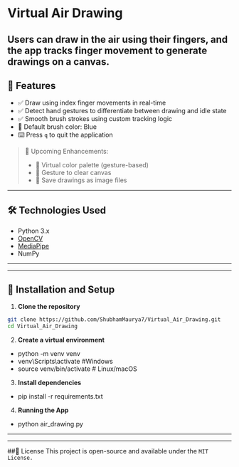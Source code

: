 # Virtual Air Drawing
Users can draw in the air using their fingers, and the app tracks finger movement to generate drawings on a canvas.
---

## 🎯 Features

- ✅ Draw using index finger movements in real-time
- ✅ Detect hand gestures to differentiate between drawing and idle state
- ✅ Smooth brush strokes using custom tracking logic
- 🔵 Default brush color: Blue
- ⌨️ Press `q` to quit the application

> 🚧 Upcoming Enhancements:
> - 🎨 Virtual color palette (gesture-based)
> - 🧹 Gesture to clear canvas
> - 💾 Save drawings as image files

---

## 🛠️ Technologies Used

- Python 3.x
- [OpenCV](https://opencv.org/)
- [MediaPipe](https://google.github.io/mediapipe/)
- NumPy

---

---

## 🚀 Installation and Setup

1. **Clone the repository**

```bash
git clone https://github.com/ShubhamMaurya7/Virtual_Air_Drawing.git
cd Virtual_Air_Drawing
```
2. **Create a virtual environment**
- python -m venv venv
- venv\Scripts\activate #Windows
- source venv/bin/activate  # Linux/macOS

3. **Install dependencies**
- pip install -r requirements.txt

4. **Running the App**
- python air_drawing.py

---
---

##📄 License
This project is open-source and available under the `MIT License.`

